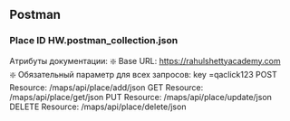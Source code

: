 ## Postman

### Place ID HW.postman_collection.json 
Aтрибуты документации:
❇️ Base URL:  https://rahulshettyacademy.com    
❇️ Обязательный параметр для всех запросов: key =qaclick123
POST Resource: /maps/api/place/add/json
GET Resource: /maps/api/place/get/json
PUT Resource: /maps/api/place/update/json
DELETE Resource: /maps/api/place/delete/json
